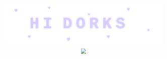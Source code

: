![](./header.svg)

<div align="center">

[![](https://img.shields.io/badge/%40nuclearsalmon-D8CBFE?style=for-the-badge&logo=telegram&logoColor=white)](https://t.me/nuclearsalmon)

</div>
